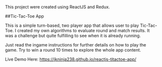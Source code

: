 This project were created using ReactJS and Redux.

##Tic-Tac-Toe App

This is a simple turn-based, two player app that allows user to play Tic-Tac-Toe.
I created my own algorithms to evaluate round and match results. It was a challenge but quite fulfilling to see when it is already running.

Just read the ingame instructions for further details on how to play the game.
Try to win a round 10 times to explore the whole app content.

Live Demo Here:
https://jkninja238.github.io/reactjs-titactoe-app/